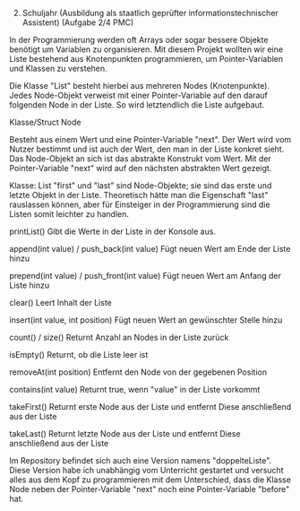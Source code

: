 2. Schuljahr (Ausbildung als staatlich geprüfter informationstechnischer Assistent) (Aufgabe 2/4 PMC) 

In der Programmierung werden oft Arrays oder sogar bessere Objekte benötigt um Variablen zu organisieren.
Mit diesem Projekt wollten wir eine Liste bestehend aus Knotenpunkten programmieren, um Pointer-Variablen 
und Klassen zu verstehen. 

Die Klasse "List" besteht hierbei aus mehreren Nodes (Knotenpunkte). Jedes Node-Objekt
verweist mit einer Pointer-Variable auf den darauf folgenden Node in der Liste. So wird letztendlich
die Liste aufgebaut.

Klasse/Struct Node

Besteht aus einem Wert und eine Pointer-Variable "next". Der Wert wird vom Nutzer bestimmt und ist
auch der Wert, den man in der Liste konkret sieht. Das Node-Objekt an sich ist das abstrakte Konstrukt vom Wert.
Mit der Pointer-Variable "next" wird auf den nächsten abstrakten Wert gezeigt.

Klasse: List
"first" und "last" sind Node-Objekte; sie sind das erste und letzte Objekt in der Liste.
Theoretisch hätte man die Eigenschaft "last" rauslassen können, aber für Einsteiger in der
Programmierung sind die Listen somit leichter zu handlen. 

printList()
Gibt die Werte in der Liste in der Konsole aus.

append(int value) / push_back(int value)
Fügt neuen Wert am Ende der Liste hinzu

prepend(int value) / push_front(int value)
Fügt neuen Wert am Anfang der Liste hinzu

clear()
Leert Inhalt der Liste

insert(int value, int position)
Fügt neuen Wert an gewünschter Stelle hinzu

count() / size()
Returnt Anzahl an Nodes in der Liste zurück

isEmpty()
Returnt, ob die Liste leer ist

removeAt(int position)
Entfernt den Node von der gegebenen Position

contains(int value)
Returnt true, wenn "value" in der Liste vorkommt

takeFirst()
Returnt erste Node aus der Liste und entfernt Diese anschließend aus der Liste

takeLast()
Returnt letzte Node aus der Liste und entfernt Diese anschließend aus der Liste

Im Repository befindet sich auch eine Version namens "doppelteListe". Diese Version habe ich 
unabhängig vom Unterricht gestartet und versucht alles aus dem Kopf zu programmieren mit dem Unterschied,
dass die Klasse Node neben der Pointer-Variable "next" noch eine Pointer-Variable "before" hat.